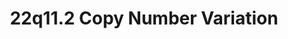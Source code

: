 ---
layout: cnv-page
title: "22q11.2 Copy Number Variation"
cnv: "22q11.2"
locus: 22q11.21
chromosome: 22
start: 18912231
end: 21465672
cytoband: "/assets/images/cytoband/22q11.21.png"
description: |
  The 22q11.2 copy number variation syndrome can result in the loss or duplication of up to 46 protein-coding genes, which have wide-spread effects on human development. In case of deletion, the loss of TBX1 is thought to be responsible for a large proportion of the 22q11.2DS phenotype, due its role in the development of the heart, thymus, thyroid, parathyroids and more.
  PubMed ID:
    <a href="https://pubmed.ncbi.nlm.nih.gov/23917946/" target="_blank">23917946</a>
genes:
- PRODH
- DGCR2
- ESS2
- TSSK2
- GSC2
- SLC25A1
- CLTCL1
- HIRA
- MRPL40
- C22orf39
- UFD1
- CDC45
- CLDN5
- SEPTIN5
- GP1BB
- TBX1
- GNB1L
- RTL10
- TXNRD2
- COMT
- ARVCF
- TANGO2
- DGCR8
- TRMT2A
- RANBP1
- ZDHHC8
- RTN4R
- DGCR6L
- GGTLC3
- RIMBP3
- FAM230A
- USP41P
- ZNF74
- SCARF2
- KLHL22
- MED15
- PI4KA
- SERPIND1
- SNAP29
- CRKL
- AIFM3
- LZTR1
- THAP7
- P2RX6
- SLC7A4
- LRRC74B
wikipathways_id: WP4657
phenotypic_features: Cleft palate, congenital heart defects, developmental delay, intellectual disability.
orphadata: 
  - orphacode: 567
    description: |
      A rare chromosomal anomaly, also known as DiGeorge syndrome, which causes a congenital malformation disorder that is typically characterized by cardiac defects, palatal anomalies, facial dysmorphism, developmental delay and immune deficiency.
      PubMed ID: 
        <a href="https://pubmed.ncbi.nlm.nih.gov/20301696/" target="_blank">20301696</a>,
        <a href="https://pubmed.ncbi.nlm.nih.gov/27436579/" target="_blank">27436579</a>,
        <a href="https://pubmed.ncbi.nlm.nih.gov/16645366/" target="_blank">16645366</a>
    cause: deletion
    omim: 
      - 125520
      - 192430
      - 188400
    prevalence: The worldwide prevalence at birth is estimated at 1/4,500-1/10,000.
  - orphacode: 1727 
    description: |
      A rare chromosomal anomaly characterized by an extremely variable clinical phenotype and may include heart defects, urogenital abnormalities, velopharyngeal insufficiency with or without cleft palate, and ranging from multiple defects to mild learning difficulties with some individuals being essentially normal.
      PubMed ID: 
        <a href="https://pubmed.ncbi.nlm.nih.gov/18707033/" target="_blank">18707033</a>
    cause: duplication
    omim: 
      - 608363
    prevalence: Up till now more than 50 unrelated cases have been reported with a high frequency of familial duplications.
    
---